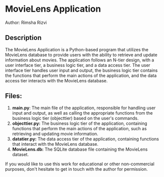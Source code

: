 # MovieLens Application
Author: Rimsha Rizvi

## Description
The MovieLens Application is a Python-based program that utilizes the MovieLens database to provide users with the ability to retrieve and update information about movies. The application follows an N-tier design, with a user interface tier, a business logic tier, and a data access tier. The user interface tier handles user input and output, the business logic tier contains the functions that perform the main actions of the application, and the data access tier interacts with the MovieLens database.

## Files:
1. **main.py**: The main file of the application, responsible for handling user input and output, as well as calling the appropriate functions from the business logic tier (objecttier) based on the user's commands.
2. **objecttier.py:** The business logic tier of the application, containing functions that perform the main actions of the application, such as retrieving and updating movie information.
3. **datatier.py:** The data access tier of the application, containing functions that interact with the MovieLens database.
4. **MovieLens.db:** The SQLite database file containing the MovieLens dataset.

If you would like to use this work for educational or other non-commercial purposes, don't hesitate to get in touch with the author for permission.
